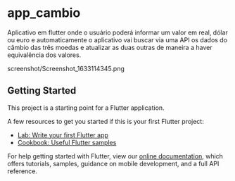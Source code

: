 # app_cambio

Aplicativo em flutter onde o usuário poderá informar um valor em real, dólar ou euro e
automaticamente o aplicativo vai buscar via uma API os dados do
câmbio das três moedas e atualizar as duas outras de maneira a
haver equivalência dos valores.

screenshot/Screenshot_1633114345.png



## Getting Started

This project is a starting point for a Flutter application.

A few resources to get you started if this is your first Flutter project:

- [Lab: Write your first Flutter app](https://flutter.dev/docs/get-started/codelab)
- [Cookbook: Useful Flutter samples](https://flutter.dev/docs/cookbook)

For help getting started with Flutter, view our
[online documentation](https://flutter.dev/docs), which offers tutorials,
samples, guidance on mobile development, and a full API reference.
